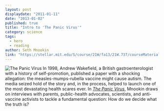 ```yaml
---
layout: post
displaydate: "2011-01-11"
date: "2013-01-02"
published: true
title: "Intro to 'The Panic Virus'"
category: science
tags: 
  - hero
  - reading
author: Seth Mnookin
link: "https://stellar.mit.edu/S/course/21W/fa13/21W.737/courseMaterial/topics/topic5/readings/The_Panic_Virus_intro/The_Panic_Virus_intro.pdf"
---
```


![The Panic Virus](http://autismsciencefoundation.org/sites/default/files/THE-PANIC-VIRUS-cover.jpg)
In 1998, Andrew Wakefield, a British gastroenterologist with a history of self-promotion, published a paper with a shocking allegation: the measles-mumps-rubella vaccine might cause autism. The media seized hold of the story and, in the process, helped to launch one of the most devastating health scares ever. In [_The Panic Virus_](http://sethmnookin.com/the-panic-virus), Mnookin draws on interviews with parents, public-health advocates, scientists, and anti-vaccine activists to tackle a fundamental question: How do we decide what the truth is?